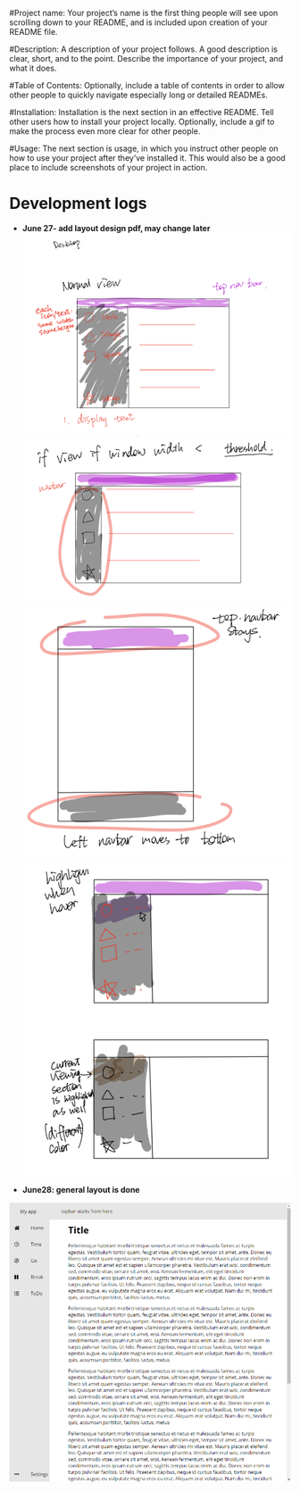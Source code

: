 #Project name: 
Your project’s name is the first thing people will see upon scrolling down to your README, and is included upon creation of your README file.

#Description: 
A description of your project follows. A good description is clear, short, and to the point. Describe the importance of your project, and what it does.

#Table of Contents:
 Optionally, include a table of contents in order to allow other people to quickly navigate especially long or detailed READMEs.

#Installation: 
Installation is the next section in an effective README. Tell other users how to install your project locally. Optionally, include a gif to make the process even more clear for other people.

#Usage: 
The next section is usage, in which you instruct other people on how to use your project after they’ve installed it. This would also be a good place to include screenshots of your project in action.

# Development logs
* **June 27- add layout design pdf, may change later**
<img src="./development_progress/june27_3.png" alt="1" width="500"/><img src="./development_progress/june27_4.png" alt="2" width="500"/><img src="./development_progress/june27_1.png" alt="3" width="500"/><img src="./development_progress/june27_2.png" alt="4" width="500"/>

* **June28: general layout is done**
<img src="./development_progress/june28.png" alt="drawing" width="700"/>
